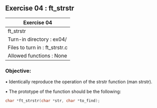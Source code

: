 ## Exercise 04 : ft_strstr

|               Exercise 04             |
|---------------------------------------|
|             ft_strstr                 |
| Turn-in directory : ex04/             |
| Files to turn in : ft_strstr.c        |
| Allowed functions : None              |

 ### Objective: 

• Identically reproduce the operation of the strstr function (man strstr).

• The prototype of the function should be the following:
```C
char *ft_strstr(char *str, char *to_find);
```
